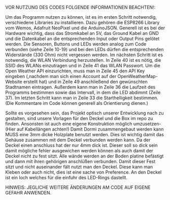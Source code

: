 VOR NUTZUNG DES CODES FOLGENDE INFORMATIONEN BEACHTEN!:

Um das Programm nutzen zu können, ist es im ersten Schritt notwendig, verschiedene Libraries zu installieren. Dazu gehören die ESP8266 Library vom Wemos, Adafruit NeoPixel und die ArduinoJSON. Generell ist es bei der Hardware wichtig, dass das Stromkabel an 5V, das Ground Kabel an GND und die Datenkabel an die entsprechenden Input oder Output Pins gelötet werden. Die Sensoren, Buttons und LEDs werden analog zum Code verbunden (siehe Zeile 10-19) und bei den LEDs dürfen die entsprechenden Widerstände (330 Ohm) nicht vergessen werden. Im nächsten Schritt ist es notwendig, die WLAN Verbindung herzustellen. In Zeile 40 ist es nötig, die SSID des WLANs einzutragen und in Zeile 41 das WLAN Passwort. Um die Open Weather API einzurichten, muss man in Zeile 45 den API Key eingeben (,nachdem man sich einen Account auf der OpenWeatherMap-Website erstellt hat) und in Zeile 49 anschließend den gewünschten Stadtnamen eintragen. Außerdem kann man in Zeile 36 die Laufzeit des Programms bestimmen sowie das Intervall, in dem die LED abdimmt (Zeile 37). Im letzten Schritt kann man in Zeile 33 die Starthelligkeit bestimmen. (Die Kommentare im Code können generell als Orientierung dienen.)

Sollte es vorgesehen sein, das Projekt optisch unserer Entwicklung nach zu gestalten, sind unsere Vorlagen für den Deckel und die Box im repo zu finden. Ansonsten ist auch eine eigene Konstruktion möglich umzusetzen- (Hier auf Kabellängen achten!)
Damit Dormi zusammengebaut werden kann MUSS eine 3mm dicke Holzplate benutzt werden. Dies ist wichtig damit das Gehäuse zusammen mit dem Deckel verbunden werden kann. Da der Deckel einen anschluss hat der nur 4mm dick ist. Dieser soll so dick sein damit mögliche fehler ausgewichen werden können als auch damit der Deckel nicht zu fest sitzt. Alle wände werden an der Boden platine befästigt und dann mit ihren gehörigen anschlüßen verbunden. Damit dieser Fest sitzt und nicht auseinander fält nutzt man den Deckel. Diese kann man Kleben oder auch nicht, dies ist eine sache von Preference. An den Deckel ist ein loch welches für die einfuhr des LED-Rings dastellt.

HINWEIS: JEGLICHE WEITERE ÄNDERUNGEN AM CODE AUF EIGENE GEFAHR ANWENDEN.
